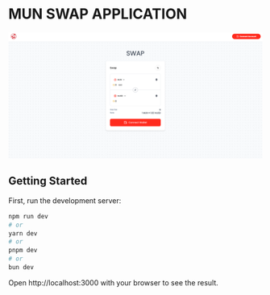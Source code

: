 # MUN SWAP APPLICATION
![Image](https://github.com/edwardluu/hackathon-linera-swap/blob/main/overview.png?raw=true)
## Getting Started

First, run the development server:
```bash
npm run dev
# or
yarn dev
# or
pnpm dev
# or
bun dev
```

Open http://localhost:3000 with your browser to see the result.